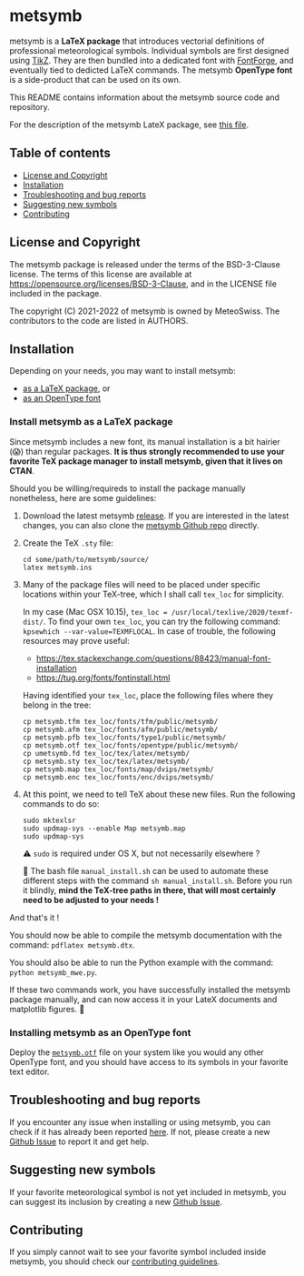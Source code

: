 # metsymb

metsymb is a **LaTeX package** that introduces vectorial definitions of professional meteorological symbols. Individual symbols are first designed using [TikZ](https://www.ctan.org/pkg/pgf). They are then bundled into a dedicated font with [FontForge](https://fontforge.org/en-US/), and eventually tied to dedicted LaTeX commands. The metsymb **OpenType font** is a side-product that can be used on its own.

This README contains information about the metsymb source code and repository.

For the description of the metsymb LateX package, see [this file](https://github.com/MeteoSwiss/metsymb/blob/develop/metsymb/metsymb.pdf).


## Table of contents

- [License and Copyright](#license-and-copyright)
- [Installation](#installation)
- [Troubleshooting and bug reports](#troubleshooting-and-bug-reports)
- [Suggesting new symbols](#suggesting-new-symbols)
- [Contributing](#contributing)


## License and Copyright

The metsymb package is released under the terms of the BSD-3-Clause license. The terms of this license are available at https://opensource.org/licenses/BSD-3-Clause, and in the LICENSE file included in the package.

The copyright (C) 2021-2022 of metsymb is owned by MeteoSwiss. The contributors to the code are listed in AUTHORS.


## Installation

Depending on your needs, you may want to install metsymb:
- [as a LaTeX package](#install-metsymb-as-a-latex-package), or
- [as an OpenType font](#install-metsymb-as-an-opentype-font)


### Install metsymb as a LaTeX package
Since metsymb includes a new font, its manual installation is a bit hairier (:scream:) than regular packages. **It is thus strongly recommended to use your favorite TeX package
manager to install metsymb, given that it lives on CTAN**.

Should you be willing/requireds to install the package manually nonetheless, here are some guidelines:

  1. Download the latest metsymb [release](https://github.com/MeteoSwiss/metsymb/releases).
     If you are interested in the latest changes, you can also clone the [metsymb Github repo](https://github.com/MeteoSwiss/metsymb) directly.

  2. Create the TeX `.sty` file:
     ```
     cd some/path/to/metsymb/source/
     latex metsymb.ins
     ```

  3. Many of the package files will need to be placed under specific locations within your TeX-tree,
     which I shall call `tex_loc` for simplicity.

     In my case (Mac OSX 10.15), `tex_loc = /usr/local/texlive/2020/texmf-dist/`. To find your own `tex_loc`, you can try the following command: `kpsewhich --var-value=TEXMFLOCAL`. In case of trouble, the following resources may prove useful:
       * https://tex.stackexchange.com/questions/88423/manual-font-installation
       * https://tug.org/fonts/fontinstall.html

     Having identified your `tex_loc`, place the following files where they belong in the tree:
     ```
     cp metsymb.tfm tex_loc/fonts/tfm/public/metsymb/
     cp metsymb.afm tex_loc/fonts/afm/public/metsymb/
     cp metsymb.pfb tex_loc/fonts/type1/public/metsymb/
     cp metsymb.otf tex_loc/fonts/opentype/public/metsymb/
     cp umetsymb.fd tex_loc/tex/latex/metsymb/
     cp metsymb.sty tex_loc/tex/latex/metsymb/
     cp metsymb.map tex_loc/fonts/map/dvips/metsymb/
     cp metsymb.enc tex_loc/fonts/enc/dvips/metsymb/
     ```

  4. At this point, we need to tell TeX about these new files. Run the following commands to do so:
     ```
     sudo mktexlsr
     sudo updmap-sys --enable Map metsymb.map
     sudo updmap-sys
     ```
     :warning: `sudo` is required under OS X, but not necessarily elsewhere ?

     :wave: The bash file `manual_install.sh` can be used to automate these different steps with the command `sh manual_install.sh`. Before you run it blindly, **mind the TeX-tree paths in there, that will most certainly need to be adjusted to your needs !**

And that's it !

You should now be able to compile the metsymb documentation with the command: `pdflatex metsymb.dtx`.

You should also be able to run the Python example with the command: `python metsymb_mwe.py`.

If these two commands work, you have successfully installed the metsymb package manually, and can now access it in your LateX documents and matplotlib figures. :tada:


### Installing metsymb as an OpenType font

Deploy the [`metsymb.otf`](https://github.com/MeteoSwiss/metsymb/blob/develop/metsymb/metsymb.otf) file on your system like you would any other OpenType font, and you should
have access to its symbols in your favorite text editor.


## Troubleshooting and bug reports

If you encounter any issue when installing or using metsymb, you can check if it has already been reported [here](https://github.com/MeteoSwiss/metsymb/issues?q=is%3Aissue). If not, please create a new [Github Issue](https://github.com/MeteoSwiss/metsymb/issues) to report it and get help.


## Suggesting new symbols

If your favorite meteorological symbol is not yet included in metsymb,
you can suggest its inclusion by creating a new [Github Issue](https://github.com/MeteoSwiss/metsymb/).

## Contributing

If you simply cannot wait to see your favorite symbol included inside metsymb, you should check our [contributing guidelines](CONTRIBUTING.md).

